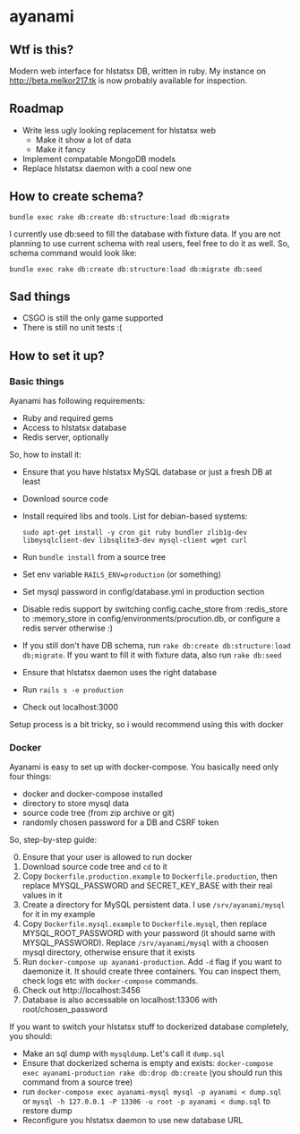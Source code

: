 # ayanami

## Wtf is this?

Modern web interface for hlstatsx DB, written in ruby.
My instance on http://beta.melkor217.tk is now probably available
for inspection.

## Roadmap

- Write less ugly looking replacement for hlstatsx web
    - Make it show a lot of data
    - Make it fancy
- Implement compatable MongoDB models
- Replace hlstatsx daemon with a cool new one

## How to create schema?

`bundle exec rake db:create db:structure:load db:migrate`

I currently use db:seed to fill the database with fixture data.
If you are not planning to use current schema with real users, feel free to
do it as well. So, schema command would look like:

`bundle exec rake db:create db:structure:load db:migrate db:seed`

## Sad things

- CSGO is still the only game supported
- There is still no unit tests :(

## How to set it up?

### Basic things

Ayanami has following requirements:

- Ruby and required gems
- Access to hlstatsx database
- Redis server, optionally

So, how to install it:

- Ensure that you have hlstatsx MySQL database or just a fresh DB at least
- Download source code
- Install required libs and tools. List for debian-based systems:

   `sudo apt-get install -y cron git ruby bundler zlib1g-dev libmysqlclient-dev libsqlite3-dev mysql-client wget curl`
- Run `bundle install` from a source tree
- Set env variable `RAILS_ENV=production` (or something)
- Set mysql password in config/database.yml in production section
- Disable redis support by switching config.cache_store from :redis_store to :memory_store
  in config/environments/procution.db, or configure a redis server otherwise :)
- If you still don't have DB schema, run `rake db:create db:structure:load db;migrate`. If you want to fill it with fixture data,
also run `rake db:seed`
- Ensure that hlstatsx daemon uses the right database
- Run `rails s -e production`
- Check out localhost:3000

Setup process is a bit tricky, so i would recommend using this with docker

### Docker

Ayanami is easy to set up with docker-compose. You basically need only four things:

- docker and docker-compose installed
- directory to store mysql data
- source code tree (from zip archive or git)
- randomly chosen password for a DB and CSRF token

So, step-by-step guide:

0) Ensure that your user is allowed to run docker
1) Download source code tree and `cd` to it
2) Copy `Dockerfile.production.example` to `Dockerfile.production`, then replace MYSQL_PASSWORD and SECRET_KEY_BASE with
   their real values in it
3) Create a directory for MySQL persistent data. I use `/srv/ayanami/mysql` for it in my example
4) Copy `Dockerfile.mysql.example` to `Dockerfile.mysql`, then replace MYSQL_ROOT_PASSWORD with your password
(it should same with MYSQL_PASSWORD). Replace `/srv/ayanami/mysql` with a choosen mysql directory, otherwise ensure that
it exists
6) Run `docker-compose up ayanami-production`. Add `-d` flag if you want to daemonize it. It should create three
  containers. You can inspect them, check logs etc with `docker-compose` commands.
7) Check out http://localhost:3456
8) Database is also accessable on localhost:13306 with root/chosen_password

If you want to switch your hlstatsx stuff to dockerized database completely, you should:

* Make an sql dump with `mysqldump`. Let's call it `dump.sql`
* Ensure that dockerized schema is empty and exists: `docker-compose exec ayanami-production rake db:drop db:create`
(you should run this command from a source tree)
* run `docker-compose exec ayanami-mysql mysql -p ayanami < dump.sql ` or
`mysql -h 127.0.0.1 -P 13306 -u root -p ayanami < dump.sql` to restore dump
* Reconfigure you hlstatsx daemon to use new database URL
